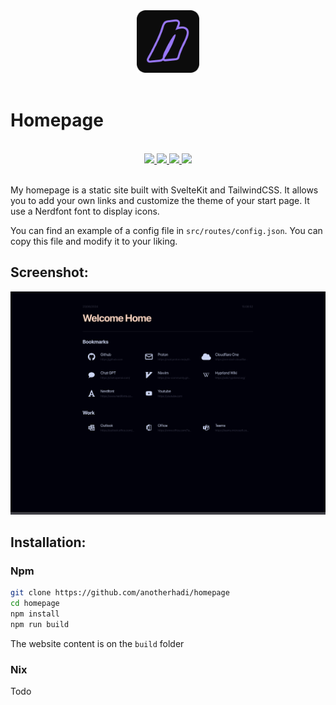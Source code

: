 <div align="center">
    <img src="https://raw.githubusercontent.com/anotherhadi/homepage/main/docs/src/logo.png" width="100px" />
</div>

<br>

# Homepage

<br>
<div align="center">
    <a href="https://github.com/anotherhadi/homepage">
        <img src="https://img.shields.io/static/v1.svg?style=for-the-badge&label=Version&message=2.0.0&colorA=101012&colorB=FFD5C2&logo=githubactions&logoColor=FFD5C2"/>
    </a>
    <a href="https://github.com/anotherhadi/homepage/stargazers">
        <img src="https://img.shields.io/github/stars/anotherhadi/homepage?color=FFD5C2&labelColor=101012&style=for-the-badge&logo=starship&logoColor=FFD5C2">
    </a>
    <a href="https://github.com/anotherhadi/homepage/">
        <img src="https://img.shields.io/github/repo-size/anotherhadi/homepage?color=FFD5C2&labelColor=101012&style=for-the-badge&logo=github&logoColor=FFD5C2">
    </a>
    <a href="https://github.com/anotherhadi/homepage/blob/main/LICENSE">
        <img src="https://img.shields.io/static/v1.svg?style=for-the-badge&label=License&message=MIT&colorA=101012&colorB=FFD5C2&logo=unlicense&logoColor=FFD5C2"/>
    </a>
</div>
<br>

My homepage is a static site built with SvelteKit and TailwindCSS. It allows you to add your own links and customize the theme of your start page.
It use a Nerdfont font to display icons.

You can find an example of a config file in `src/routes/config.json`. You can copy this file and modify it to your liking.

## Screenshot:

![Screenshot](./docs/src/screenshot.png)

## Installation:

### Npm

```bash
git clone https://github.com/anotherhadi/homepage
cd homepage
npm install
npm run build
```

The website content is on the `build` folder

### Nix

Todo